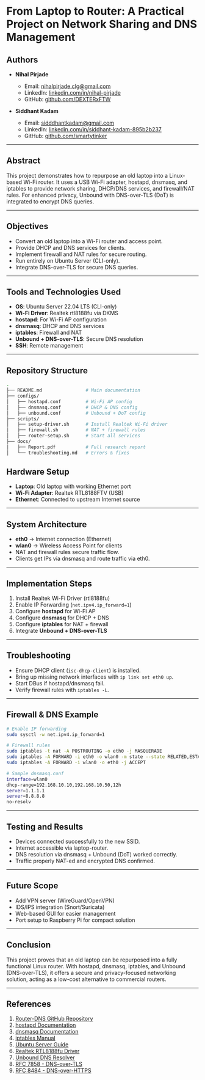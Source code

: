 # From Laptop to Router: A Practical Project on Network Sharing and DNS Management

## Authors
- **Nihal Pirjade**
  - Email: nihalpirjade.clg@gmail.com
  - LinkedIn: [linkedin.com/in/nihal-pirjade](https://www.linkedin.com/in/nihal-pirjade)
  - GitHub: [github.com/DEXTERxFTW](https://github.com/DEXTERxFTW)

- **Siddhant Kadam**
  - Email: sidddhantkadam@gmail.com
  - LinkedIn: [linkedin.com/in/siddhant-kadam-895b2b237](https://www.linkedin.com/in/siddhant-kadam-895b2b237)
  - GitHub: [github.com/smartytinker](https://github.com/smartytinker)

---

##  Abstract
This project demonstrates how to repurpose an old laptop into a Linux-based Wi-Fi router. 
It uses a USB Wi-Fi adapter, hostapd, dnsmasq, and iptables to provide network sharing, 
DHCP/DNS services, and firewall/NAT rules. For enhanced privacy, Unbound with DNS-over-TLS (DoT) 
is integrated to encrypt DNS queries. 

---

##  Objectives
- Convert an old laptop into a Wi-Fi router and access point.
- Provide DHCP and DNS services for clients.
- Implement firewall and NAT rules for secure routing.
- Run entirely on Ubuntu Server (CLI-only).
- Integrate DNS-over-TLS for secure DNS queries.

---

##  Tools and Technologies Used
- **OS**: Ubuntu Server 22.04 LTS (CLI-only)
- **Wi-Fi Driver**: Realtek rtl8188fu via DKMS
- **hostapd**: For Wi-Fi AP configuration
- **dnsmasq**: DHCP and DNS services
- **iptables**: Firewall and NAT
- **Unbound + DNS-over-TLS**: Secure DNS resolution
- **SSH**: Remote management

---
##  Repository Structure
```bash
.
├── README.md                # Main documentation
├── configs/
│   ├── hostapd.conf         # Wi-Fi AP config
│   ├── dnsmasq.conf         # DHCP & DNS config
│   ├── unbound.conf         # Unbound + DoT config
├── scripts/
│   ├── setup-driver.sh      # Install Realtek Wi-Fi driver
│   ├── firewall.sh          # NAT + firewall rules
│   ├── router-setup.sh      # Start all services
├── docs/
│   ├── Report.pdf           # Full research report
│   └── troubleshooting.md   # Errors & fixes
```

##  Hardware Setup
- **Laptop**: Old laptop with working Ethernet port
- **Wi-Fi Adapter**: Realtek RTL8188FTV (USB)
- **Ethernet**: Connected to upstream Internet source

---

##  System Architecture
- **eth0** → Internet connection (Ethernet)
- **wlan0** → Wireless Access Point for clients
- NAT and firewall rules secure traffic flow.
- Clients get IPs via dnsmasq and route traffic via eth0.

---

##  Implementation Steps
1. Install Realtek Wi-Fi Driver (rtl8188fu)
2. Enable IP Forwarding (`net.ipv4.ip_forward=1`)
3. Configure **hostapd** for Wi-Fi AP
4. Configure **dnsmasq** for DHCP + DNS
5. Configure **iptables** for NAT + firewall
6. Integrate **Unbound + DNS-over-TLS**

---

##  Troubleshooting
- Ensure DHCP client (`isc-dhcp-client`) is installed.
- Bring up missing network interfaces with `ip link set eth0 up`.
- Start DBus if hostapd/dnsmasq fail.
- Verify firewall rules with `iptables -L`.

---

##  Firewall & DNS Example
```bash
# Enable IP forwarding
sudo sysctl -w net.ipv4.ip_forward=1

# Firewall rules
sudo iptables -t nat -A POSTROUTING -o eth0 -j MASQUERADE
sudo iptables -A FORWARD -i eth0 -o wlan0 -m state --state RELATED,ESTABLISHED -j ACCEPT
sudo iptables -A FORWARD -i wlan0 -o eth0 -j ACCEPT

# Sample dnsmasq.conf
interface=wlan0
dhcp-range=192.168.10.10,192.168.10.50,12h
server=1.1.1.1
server=8.8.8.8
no-resolv
```

---

##  Testing and Results
- Devices connected successfully to the new SSID.
- Internet accessible via laptop-router.
- DNS resolution via dnsmasq + Unbound (DoT) worked correctly.
- Traffic properly NAT-ed and encrypted DNS confirmed.

---

##  Future Scope
- Add VPN server (WireGuard/OpenVPN)
- IDS/IPS integration (Snort/Suricata)
- Web-based GUI for easier management
- Port setup to Raspberry Pi for compact solution

---

##  Conclusion
This project proves that an old laptop can be repurposed into a fully functional Linux router. 
With hostapd, dnsmasq, iptables, and Unbound (DNS-over-TLS), it offers a secure and privacy-focused 
networking solution, acting as a low-cost alternative to commercial routers.

---

##  References
1. [Router-DNS GitHub Repository](https://github.com/siddhantkadam/router-dns)
2. [hostapd Documentation](https://w1.fi/hostapd/)
3. [dnsmasq Documentation](http://www.thekelleys.org.uk/dnsmasq/doc.html)
4. [iptables Manual](https://ipset.netfilter.org/iptables.man.html)
5. [Ubuntu Server Guide](https://ubuntu.com/server/docs)
6. [Realtek RTL8188fu Driver](https://github.com/kelebek333/rtl8188fu)
7. [Unbound DNS Resolver](https://nlnetlabs.nl/documentation/unbound/)
8. [RFC 7858 - DNS-over-TLS](https://datatracker.ietf.org/doc/html/rfc7858)
9. [RFC 8484 - DNS-over-HTTPS](https://datatracker.ietf.org/doc/html/rfc8484)
